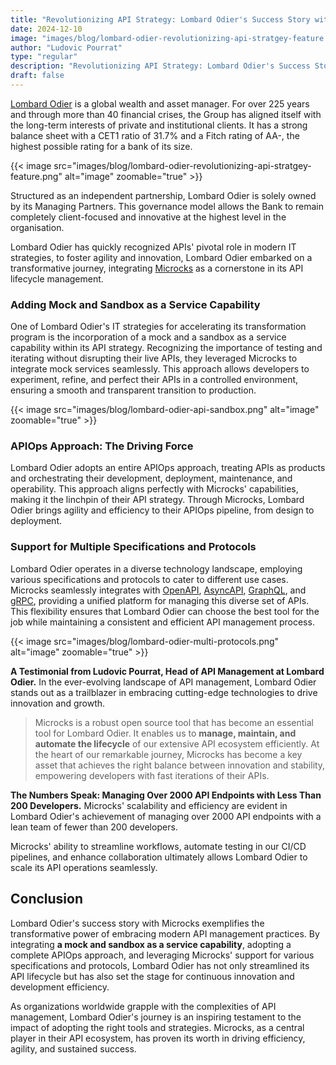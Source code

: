 ```yaml
---
title: "Revolutionizing API Strategy: Lombard Odier's Success Story with Microcks"
date: 2024-12-10
image: "images/blog/lombard-odier-revolutionizing-api-stratgey-feature.png"
author: "Ludovic Pourrat"
type: "regular"
description: "Revolutionizing API Strategy: Lombard Odier's Success Story with Microcks"
draft: false
---
```


[Lombard Odier](https://www.lombardodier.com/home/about-us/la-maison.html) is a global wealth and asset manager. For over 225 years and through more than 40 financial crises, the Group has aligned itself with the long-term interests of private and institutional clients. It has a strong balance sheet with a CET1 ratio of 31.7% and a Fitch rating of AA-, the highest possible rating for a bank of its size.
 
{{< image src="images/blog/lombard-odier-revolutionizing-api-stratgey-feature.png" alt="image" zoomable="true" >}}

Structured as an independent partnership, Lombard Odier is solely owned by its Managing Partners. This governance model allows the Bank to remain completely client-focused and innovative at the highest level in the organisation.

Lombard Odier has quickly recognized APIs' pivotal role in modern IT strategies, to foster agility and innovation, Lombard Odier embarked on a transformative journey, integrating [Microcks](https://microcks.io) as a cornerstone in its API lifecycle management.

### Adding Mock and Sandbox as a Service Capability

One of Lombard Odier's IT strategies for accelerating its transformation program is the incorporation of a mock and a sandbox as a service capability within its API strategy. Recognizing the importance of testing and iterating without disrupting their live APIs, they leveraged Microcks to integrate mock services seamlessly. This approach allows developers to experiment, refine, and perfect their APIs in a controlled environment, ensuring a smooth and transparent transition to production.

{{< image src="images/blog/lombard-odier-api-sandbox.png" alt="image" zoomable="true" >}}

### APIOps Approach: The Driving Force

Lombard Odier adopts an entire APIOps approach, treating APIs as products and orchestrating their development, deployment, maintenance, and operability. This approach aligns perfectly with Microcks' capabilities, making it the linchpin of their API strategy. Through Microcks, Lombard Odier brings agility and efficiency to their APIOps pipeline, from design to deployment.

### Support for Multiple Specifications and Protocols

Lombard Odier operates in a diverse technology landscape, employing various specifications and protocols to cater to different use cases. Microcks seamlessly integrates with [OpenAPI](https://spec.openapis.org/), [AsyncAPI](https://www.asyncapi.com/), [GraphQL](https://graphql.org/), and [gRPC](https://grpc.io/), providing a unified platform for managing this diverse set of APIs. This flexibility ensures that Lombard Odier can choose the best tool for the job while maintaining a consistent and efficient API management process.

{{< image src="images/blog/lombard-odier-multi-protocols.png" alt="image" zoomable="true" >}}

**A Testimonial from Ludovic Pourrat, Head of API Management at Lombard Odier.**
In the ever-evolving landscape of API management, Lombard Odier stands out as a trailblazer in embracing cutting-edge technologies to drive innovation and growth. 

> Microcks is a robust open source tool that has become an essential tool for Lombard Odier. It enables us to **manage, maintain, and automate the lifecycle** of our extensive API ecosystem efficiently. At the heart of our remarkable journey, Microcks has become a key asset that achieves the right balance between innovation and stability, empowering developers with fast iterations of their APIs.

**The Numbers Speak: Managing Over 2000 API Endpoints with Less Than 200 Developers.**
Microcks' scalability and efficiency are evident in Lombard Odier's achievement of managing over 2000 API endpoints with a lean team of fewer than 200 developers. 

Microcks' ability to streamline workflows, automate testing in our CI/CD pipelines, and enhance collaboration ultimately allows Lombard Odier to scale its API operations seamlessly.

## Conclusion

Lombard Odier's success story with Microcks exemplifies the transformative power of embracing modern API management practices. By integrating **a mock and sandbox as a service capability**, adopting a complete APIOps approach, and leveraging Microcks' support for various specifications and protocols, Lombard Odier has not only streamlined its API lifecycle but has also set the stage for continuous innovation and development efficiency.

As organizations worldwide grapple with the complexities of API management, Lombard Odier's journey is an inspiring testament to the impact of adopting the right tools and strategies. Microcks, as a central player in their API ecosystem, has proven its worth in driving efficiency, agility, and sustained success.
